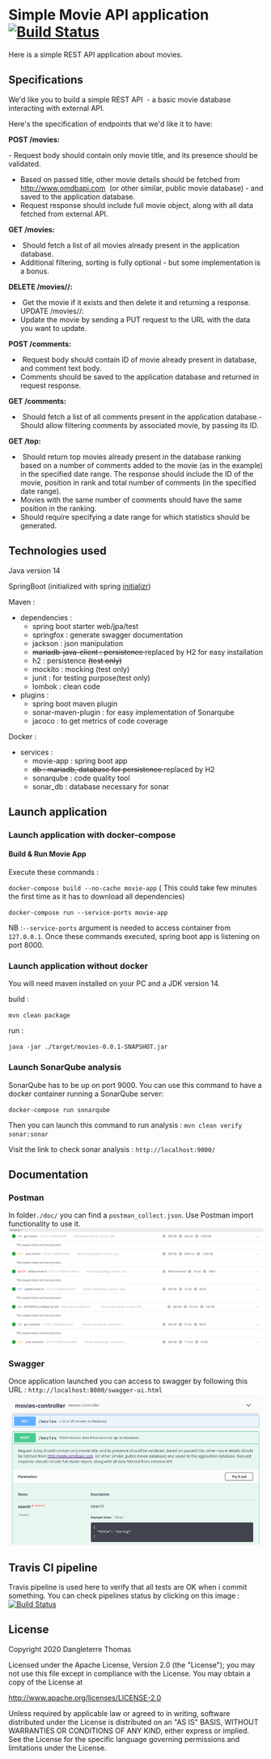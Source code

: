 
# Simple Movie API application [![Build Status](https://travis-ci.com/ThomasDangleterre/Movies.svg?branch=master)](https://travis-ci.com/ThomasDangleterre/Movies)
Here is a simple REST API application about movies.

## Specifications
We'd like you to build a simple REST API​ ​ - a basic movie database interacting with external
API.

Here's the specification of endpoints that we'd like it to have:

**POST /movies:**

-​ Request body should contain only movie title, and its presence should be
validated.
- Based on passed title, other movie details should be fetched from
http://www.omdbapi.com ​ (or other similar, public movie database) - and saved to the
application database.
- Request response should include full movie object, along with all data fetched from
external API.

**GET /movies:**
- ​ Should fetch a list of all movies already present in the application database.
- Additional filtering, sorting is fully optional - but some implementation is a
bonus.

**DELETE /movies/<movie-id>/:**
- ​ Get the movie if it exists and then delete it and returning a response.
UPDATE /movies/<movie-id>/:
- Update the movie by sending a PUT request to the URL with the data you want to
update.

**POST /comments:**
- ​ Request body should contain ID of movie already present in database, and comment
text body.
- Comments should be saved to the application database and returned in request
response.

**GET /comments:**
- ​ Should fetch a list of all comments present in the application database.- Should allow filtering comments by associated movie, by passing its ID.

**GET /top:**
- ​ Should return top movies already present in the database ranking based on a number
of comments added to the movie (as in the example) in the specified date range. The
response should include the ID of the movie, position in rank and total number of
comments (in the specified date range).
- Movies with the same number of comments should have the same position in the
ranking.
- Should require specifying a date range for which statistics should be generated.

## Technologies used
Java version 14

SpringBoot  (initialized with spring [initializr](https://start.spring.io/))

Maven :
- dependencies :
    - spring boot starter web/jpa/test
    - springfox : generate swagger documentation
    - jackson : json manipulation
    - <del>mariadb-java-client : persistence </del> replaced by H2 for easy installation
    - h2 : persistence <del>(test only)</del>
    - mockito : mocking (test only)
    - junit : for testing purpose(test only)
    - lombok : clean code
- plugins :
    - spring boot maven plugin
    - sonar-maven-plugin : for easy implementation of Sonarqube
    - jacoco : to get metrics of code coverage

Docker :
- services :
    - movie-app : spring boot app
    - <del> db : mariadb, database for persistence </del> replaced by H2
    - sonarqube : code quality tool
    - sonar_db : database necessary for sonar
    

## Launch application

### Launch application with docker-compose
#### Build & Run Movie App
Execute these commands :

`docker-compose build --no-cache movie-app` 
( This could take few minutes the first time as it has to download all dependencies)

`docker-compose run --service-ports movie-app`

NB :`--service-ports` argument is needed to access container from `127.0.0.1`.
Once these commands executed, spring boot app is listening on port 8000.

### Launch application without docker
You will need maven installed on your PC and a JDK version 14.

build :

`mvn clean package`

run :

`java -jar ./target/movies-0.0.1-SNAPSHOT.jar`

### Launch SonarQube analysis
SonarQube has to be up on port 9000. 
You can use this command to have a docker container running a SonarQube server:

`docker-compose run sonarqube`

Then you can launch this command to run analysis :
`mvn clean verify sonar:sonar`

Visit the link to check sonar analysis :
`http://localhost:9000/`

## Documentation 
### Postman
In folder`./doc/` you can find a `postman_collect.json`. Use Postman import functionality to use it.  
![image info](./doc/img/postman.png)

### Swagger 
Once application launched you can access to swagger by following this URL :
`http://localhost:8000/swagger-ui.html`
![image info](./doc/img/swagger.png)

## Travis CI pipeline 
Travis pipeline is used here to verify that all tests are OK when i commit something.
You can check pipelines status by clicking on this image :[![Build Status](https://travis-ci.com/ThomasDangleterre/Movies.svg?branch=master)](https://travis-ci.com/ThomasDangleterre/Movies)

## License 

Copyright 2020 Dangleterre Thomas

Licensed under the Apache License, Version 2.0 (the "License");
you may not use this file except in compliance with the License.
You may obtain a copy of the License at

   http://www.apache.org/licenses/LICENSE-2.0

Unless required by applicable law or agreed to in writing, software
distributed under the License is distributed on an "AS IS" BASIS,
WITHOUT WARRANTIES OR CONDITIONS OF ANY KIND, either express or implied.
See the License for the specific language governing permissions and
limitations under the License.